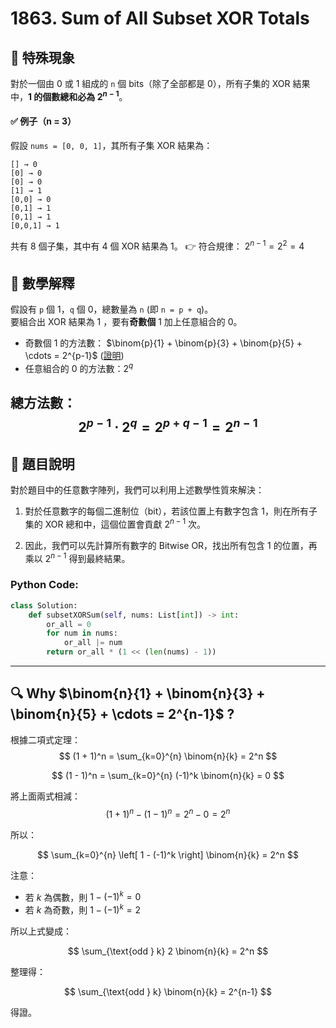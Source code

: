 # 1863. Sum of All Subset XOR Totals

## 📌 特殊現象

對於一個由 0 或 1 組成的 `n` 個 bits（除了全部都是 0），所有子集的 XOR 結果中，**1 的個數總和必為 $2^{n-1}$**。

#### ✅ 例子（n = 3）

假設 `nums = [0, 0, 1]`，其所有子集 XOR 結果為：

```
[] → 0
[0] → 0
[0] → 0
[1] → 1
[0,0] → 0
[0,1] → 1
[0,1] → 1
[0,0,1] → 1
```

共有 8 個子集，其中有 4 個 XOR 結果為 1。 
👉 符合規律： $2^{n-1} = 2^{2} = 4$

##  🧠 數學解釋

假設有 `p` 個 1，`q` 個 0，總數量為 `n` (即 `n = p + q`)。  
要組合出 XOR 結果為 1 ，要有**奇數個** 1 加上任意組合的 0。
- 奇數個 1 的方法數： $\binom{p}{1} + \binom{p}{3} + \binom{p}{5} + \cdots = 2^{p-1}$  ([證明](#why--))  
- 任意組合的 0 的方法數：$2^q$

總方法數：
$$
2^{p-1} \cdot 2^q = 2 ^ {p+q-1} = 2 ^ {n-1}
$$
---
## 📝 題目說明

對於題目中的任意數字陣列，我們可以利用上述數學性質來解決：

1. 對於任意數字的每個二進制位（bit），若該位置上有數字包含 1，則在所有子集的 XOR 總和中，這個位置會貢獻 $2^{n-1}$ 次。

2. 因此，我們可以先計算所有數字的 Bitwise OR，找出所有包含 1 的位置，再乘以 $2^{n-1}$ 得到最終結果。

### Python Code: 
```python
class Solution:
    def subsetXORSum(self, nums: List[int]) -> int:
        or_all = 0
        for num in nums:
            or_all |= num
        return or_all * (1 << (len(nums) - 1))
```

---
## 🔍 Why $\binom{n}{1} + \binom{n}{3} + \binom{n}{5} + \cdots = 2^{n-1}$ ?

根據二項式定理：
$$
(1 + 1)^n = \sum_{k=0}^{n} \binom{n}{k} = 2^n
$$

$$
(1 - 1)^n = \sum_{k=0}^{n} (-1)^k \binom{n}{k} = 0
$$

將上面兩式相減：
$$
(1 + 1)^n - (1 - 1)^n = 2^n - 0 = 2^n
$$

所以：

$$
\sum_{k=0}^{n} \left[ 1 - (-1)^k \right] \binom{n}{k} = 2^n
$$


注意：
- 若 $k$ 為偶數，則 $1 - (-1)^k = 0$
- 若 $k$ 為奇數，則 $1 - (-1)^k = 2$

所以上式變成：

$$
\sum_{\text{odd } k} 2 \binom{n}{k} = 2^n
$$

整理得：

$$
\sum_{\text{odd } k} \binom{n}{k} = 2^{n-1}
$$

得證。
